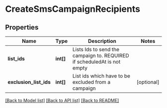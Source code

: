 # CreateSmsCampaignRecipients

## Properties
Name | Type | Description | Notes
------------ | ------------- | ------------- | -------------
**list_ids** | **int[]** | Lists Ids to send the campaign to. REQUIRED if scheduledAt is not empty | 
**exclusion_list_ids** | **int[]** | List ids which have to be excluded from a campaign | [optional] 

[[Back to Model list]](../README.md#documentation-for-models) [[Back to API list]](../README.md#documentation-for-api-endpoints) [[Back to README]](../README.md)


